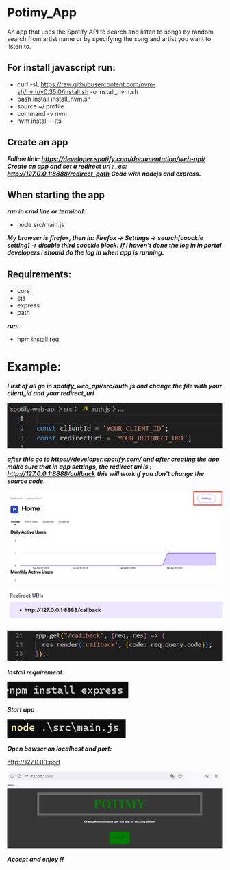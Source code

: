 # Potimy_App
An app that uses the Spotify API to search and listen to songs by random search from artist name or by specifying the song and artist you want to listen to.

## For install javascript run:

* curl -sL https://raw.githubusercontent.com/nvm-sh/nvm/v0.35.0/install.sh -o install_nvm.sh
* bash install install_nvm.sh
* source ~/.profile
* command -v nvm
* nvm install --lts

## Create an app

***Follow link: https://developer.spotify.com/documentation/web-api/***
***Create an app and set a redirect uri : \_es: http://127.0.0.1:8888/redirect_path***
***Code with nodejs and express.***

## When starting the app 

***run in cmd line or terminal:***
* node src/main.js 

***My browser is firefox, then in:***
***Firefox -> Settings -> search[coockie setting] -> disable third coockie block.***
***If i haven't done the log in in portal developers i should do the log in when app is running.***

## Requirements:
  
* cors
* ejs
* express
* path

***run:***
* npm install req

# Example:

***First of all go in spotify_web_api/src/auth.js and change the file with***
***your client_id and your redirect_uri***

![Alt text](/img/tutorial.png?raw=true "App Start")

***after this go to https://developer.spotify.com/ and after creating the***
***app make sure that in app settings, the redirect uri is : http://127.0.0.1:8888/callback***
***this will work if you don't change the source code.***

![Alt text](/img/app_setting.png?raw=true "App Start")

![Alt text](/img/redirect.png?raw=true "App Start")

![Alt text](/img/redirect_code.png?raw=true "App Start")

***Install requirement:***

![Alt text](/img/npm_install.png?raw=true "App Start")

***Start app***

![Alt text](/img/app_start.png?raw=true "App Start")

***Open bowser on localhost and port:***

http://127.0.0.1:port

![Alt text](/img/start_bowser.png?raw=true "App Start")

***Accept and enjoy !!***
